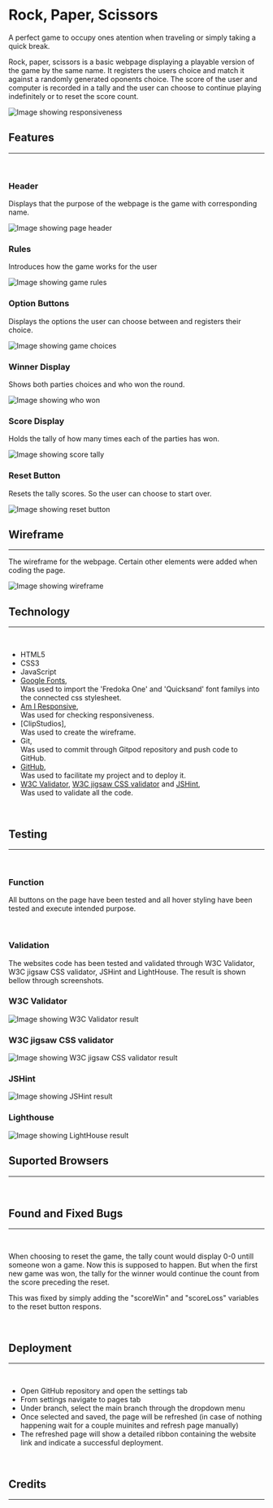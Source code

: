 # Rock, Paper, Scissors

A perfect game to occupy ones atention when traveling or simply taking a quick break. 

Rock, paper, scissors is a basic webpage displaying a playable version of the game by the same name. It registers the users choice and match it against a randomly generated oponents choice. The score of the user and computer is recorded in a tally and the user can choose to continue playing indefinitely or to reset the score count. 

<img src="assets/readme-images/responsive.png" alt="Image showing responsiveness">

<br>

## Features
---

<br>

### Header

Displays that the purpose of the webpage is the game with corresponding name.

<img src="assets/readme-images/header.png" alt="Image showing page header">

<br> 

### Rules

Introduces how the game works for the user

<img src="assets/readme-images/rules.png" alt="Image showing game rules">

<br>

### Option Buttons

Displays the options the user can choose between and registers their choice.

<img src="assets/readme-images/choices.png" alt="Image showing game choices">

<br>

### Winner Display

Shows both parties choices and who won the round.

<img src="assets/readme-images/who-won.png" alt="Image showing who won">

<br>

### Score Display

Holds the tally of how many times each of the parties has won.

<img src="assets/readme-images/tally.png" alt="Image showing score tally">

<br>

### Reset Button

Resets the tally scores. So the user can choose to start over.

<img src="assets/readme-images/reset.png" alt="Image showing reset button">

<br>

## Wireframe

---

The wireframe for the webpage. Certain other elements were added when coding the page.

<img src="assets/readme-images/wireframe-rps.jpg" alt="Image showing wireframe">

<br>

## Technology
---

<br>

- HTML5
- CSS3
- JavaScript
- [Google Fonts](https://fonts.google.com/), <br> Was used to import the 'Fredoka One' and 'Quicksand' font familys into the connected css stylesheet.
- [Am I Responsive](https://ui.dev/amiresponsive), <br> Was used for checking responsiveness.
- [ClipStudios], <br> Was used to create the wireframe.
- Git, <br> Was used to commit through Gitpod repository and push code to GitHub.
- [GitHub](https://github.com/), <br> Was used to facilitate my project and to deploy it.
- [W3C Validator](https://validator.w3.org/#validate_by_uri), [W3C jigsaw CSS validator](https://jigsaw.w3.org/css-validator/) and [JSHint](https://jshint.com/), <br> Was used to validate all the code.

<br>

## Testing
---

<br>

### Function
All buttons on the page have been tested and all hover styling have been tested and execute intended purpose.

<br>

### Validation
The websites code has been tested and validated through W3C Validator, W3C jigsaw CSS validator, JSHint and LightHouse. The result is shown bellow through screenshots.

### W3C Validator

<img src="assets/readme-images/html-validation.png" alt="Image showing W3C Validator result">

<br>

### W3C jigsaw CSS validator

<img src="assets/readme-images/css-validation.png" alt="Image showing W3C jigsaw CSS validator result">

<br>

### JSHint

<img src="assets/readme-images/jshint.png" alt="Image showing JSHint result">

<br>

### Lighthouse

<img src="assets/readme-images/lighthouse.png" alt="Image showing LightHouse result">

<br>

## Suported Browsers
---



<br>

## Found and Fixed Bugs
---

<br>

 When choosing to reset the game, the tally count would display 0-0 untill someone won a game. Now this is supposed to happen. But when the first new game was won, the tally for the winner would continue the count from the score preceding the reset.

 This was fixed by simply adding the "scoreWin" and "scoreLoss" variables to the reset button respons. 

<br>

## Deployment
---

<br>

- Open GitHub repository and open the settings tab
- From settings navigate to pages tab
- Under branch, select the main branch through the dropdown menu
- Once selected and saved, the page will be refreshed (in case of nothing happening wait for a couple muinites and refresh page manually)
- The refreshed page will show a detailed ribbon containing the website link and indicate a successful deployment.

<br>

## Credits
---
